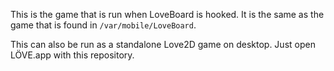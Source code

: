 This is the game that is run when LoveBoard is hooked. It is the same as the game that is found in `/var/mobile/LoveBoard`.

This can also be run as a standalone Love2D game on desktop. Just open LÖVE.app with this repository.
